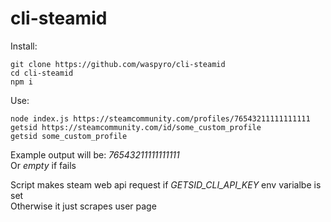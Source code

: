 # cli-steamid
Install:
```
git clone https://github.com/waspyro/cli-steamid
cd cli-steamid
npm i
```
Use:
```
node index.js https://steamcommunity.com/profiles/76543211111111111 
getsid https://steamcommunity.com/id/some_custom_profile
getsid some_custom_profile
```
Example output will be: _76543211111111111_\
Or _empty_ if fails

Script makes steam web api request if _GETSID_CLI_API_KEY_ env varialbe is set\
Otherwise it just scrapes user page
